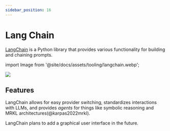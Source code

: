```yaml
---
sidebar_position: 16
---
```


# Lang Chain

[LangChain](https://github.com/hwchase17/langchain/) is a Python library
that provides various functionality for building and chaining prompts.

import Image from '@site/docs/assets/tooling/langchain.webp';

<div style={{textAlign: 'center'}}>
  <img src={Image} style={{width: "750px"}}/>
</div>

## Features

LangChain allows for easy provider switching, standardizes interactions with LLMs,
and provides _agents_ for things like symbolic reasoning and MRKL architectures(@karpas2022mrkl).

LangChain plans to add a graphical user interface in the future.
